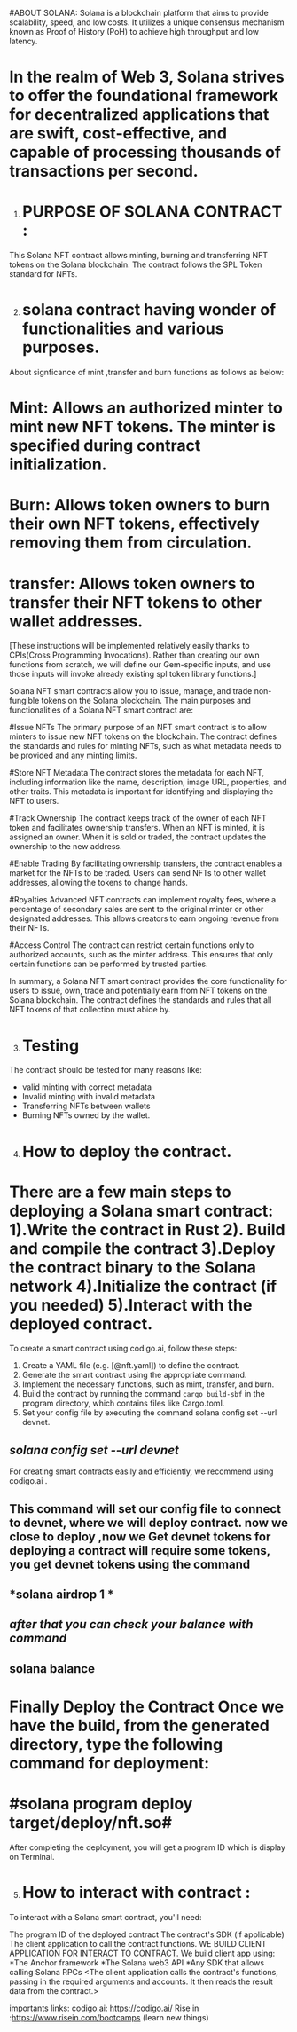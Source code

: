 #ABOUT SOLANA:
Solana is a blockchain platform that aims to provide scalability, speed, and low costs. It utilizes a unique consensus mechanism known as Proof of History (PoH) to achieve high throughput and low latency.

In the realm of Web 3, Solana strives to offer the foundational framework for decentralized applications that are swift, cost-effective, and capable of processing thousands of transactions per second.
===================================  

1. # PURPOSE OF SOLANA CONTRACT :
  This Solana NFT contract allows minting, burning and transferring NFT tokens on the Solana blockchain. The contract follows the SPL Token standard for NFTs.

2. # solana contract having  wonder of  functionalities and various purposes.

 About signficance of  mint ,transfer and burn functions as follows as below:
 #  Mint: Allows an authorized minter to mint new NFT tokens. The minter is specified during contract initialization.

# Burn: Allows token owners to burn their own NFT tokens, effectively removing them from circulation.

# transfer: Allows token owners to transfer their NFT tokens to other wallet addresses.
  [These instructions will be implemented relatively easily thanks to CPIs(Cross Programming Invocations). Rather than creating our own functions from scratch, we will define our Gem-specific inputs, 
      and use those inputs will invoke already existing spl token library functions.]

Solana NFT smart contracts allow you to issue, manage, and trade non-fungible tokens on the Solana blockchain. The main purposes and functionalities of a Solana NFT smart contract are:

#Issue NFTs
The primary purpose of an NFT smart contract is to allow minters to issue new NFT tokens on the blockchain. The contract defines the standards and rules for minting NFTs, such as what metadata needs to be provided and any minting limits.

 #Store NFT Metadata
The contract stores the metadata for each NFT, including information like the name, description, image URL, properties, and other traits. This metadata is important for identifying and displaying the NFT to users.

#Track Ownership
The contract keeps track of the owner of each NFT token and facilitates ownership transfers. When an NFT is minted, it is assigned an owner. When it is sold or traded, the contract updates the ownership to the new address.

#Enable Trading
By facilitating ownership transfers, the contract enables a market for the NFTs to be traded. Users can send NFTs to other wallet addresses, allowing the tokens to change hands.

#Royalties
Advanced NFT contracts can implement royalty fees, where a percentage of secondary sales are sent to the original minter or other designated addresses. This allows creators to earn ongoing revenue from their NFTs.

#Access Control
The contract can restrict certain functions only to authorized accounts, such as the minter address. This ensures that only certain functions can be performed by trusted parties.

In summary, a Solana NFT smart contract provides the core functionality for users to issue, own, trade and potentially earn from NFT tokens on the Solana blockchain. The contract defines the standards and rules that all NFT tokens of that collection must abide by.

3. # Testing
 
The contract should be tested for many reasons like:

 * valid minting with correct metadata
 * Invalid minting with invalid metadata
 * Transferring NFTs between wallets
 * Burning NFTs owned by the wallet.

4. # How to deploy the contract.
 There are a few main steps to deploying a Solana smart contract:
1).Write the contract in Rust
2). Build and compile the contract
3).Deploy the contract binary to the Solana network
4).Initialize the contract (if you needed)
5).Interact with the deployed contract.
====================

To create a smart contract using codigo.ai, follow these steps:

1. Create a YAML file (e.g. [@nft.yaml]) to define the contract.
2. Generate the smart contract using the appropriate command.
3. Implement the necessary functions, such as mint, transfer, and burn.
4. Build the contract by running the command `cargo build-sbf` in the program directory, which contains files like Cargo.toml.
5. Set your config file by executing the command solana config set --url devnet.

 *solana config set --url devnet*
---------------------------------
For creating smart contracts easily and efficiently, we recommend using codigo.ai . 

This command will set our config file to connect to devnet, where we will deploy contract. now we close to deploy ,now we Get devnet tokens for deploying a contract will require some tokens, you get devnet tokens using the command 
---------------------------------
*solana airdrop 1 *
---------------------------------
 *after that you can check your balance with command*
---------------------------------
solana balance 
---------------------------------
Finally Deploy the Contract
Once we have the build, from the generated directory, type the following command for deployment: 
============================================
 #solana program deploy target/deploy/nft.so# 
============================================

After completing the deployment, you will get a program ID which is display on Terminal.

5. # How to interact with contract :
To interact with a Solana smart contract, you'll need:

The program ID of the deployed contract
The contract's SDK (if applicable)
The client application to call the contract functions. 
WE BUILD CLIENT APPLICATION FOR INTERACT TO CONTRACT.
We build client app using:
*The Anchor framework
*The Solana web3 API
*Any SDK that allows calling Solana RPCs
<The client application calls the contract's functions, passing in the required arguments and accounts. It then reads the result data from the contract.>



importants links:
codigo.ai: https://codigo.ai/
Rise in :https://www.risein.com/bootcamps (learn new things)
